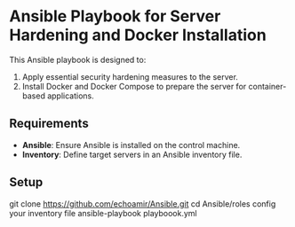 # Ansible Playbook for Server Hardening and Docker Installation

This Ansible playbook is designed to:
1. Apply essential security hardening measures to the server.
2. Install Docker and Docker Compose to prepare the server for container-based applications.

## Requirements

- **Ansible**: Ensure Ansible is installed on the control machine.
- **Inventory**: Define target servers in an Ansible inventory file.

## Setup

   git clone https://github.com/echoamir/Ansible.git
   cd Ansible/roles
   config your inventory file
   ansible-playbook playboook.yml
